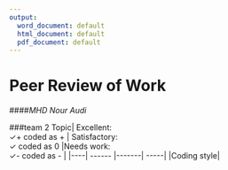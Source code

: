 ```yaml
---
output:
  word_document: default
  html_document: default
  pdf_document: default
---
```

# Peer Review of Work
####*MHD Nour Audi*


###team 2 
Topic| Excellent: <br> ✓+ coded as +  | Satisfactory: <br> ✓ coded as 0  |Needs work: <br> ✓- coded as - |
|----| ------ |-------| -----|
|Coding style|